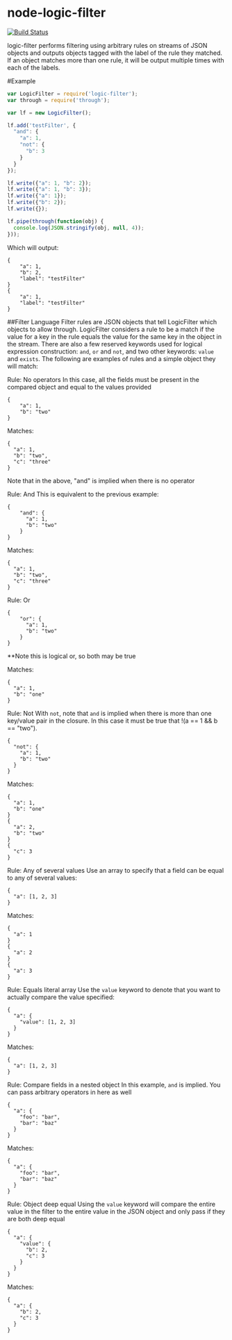 node-logic-filter
=================

[![Build Status](https://travis-ci.org/phoebesimon/node-logic-filter.svg?branch=master)](https://travis-ci.org/phoebesimon/node-logic-filter)

logic-filter performs filtering using arbitrary rules on streams of JSON objects and outputs objects tagged with the label of the rule they matched. If an object matches more than one rule, it will be output multiple times with each of the labels.

#Example

``` js
var LogicFilter = require('logic-filter');
var through = require('through');

var lf = new LogicFilter();

lf.add('testFilter', {
  "and": {
    "a": 1,
    "not": {
      "b": 3
    }
  }
});

lf.write({"a": 1, "b": 2});
lf.write({"a": 1, "b": 3});
lf.write({"a": 1});
lf.write({"b": 2});
lf.write({});

lf.pipe(through(function(obj) {
  console.log(JSON.stringify(obj, null, 4));
}));

```
Which will output:
```
{
    "a": 1,
    "b": 2,
    "label": "testFilter"
}
{
    "a": 1,
    "label": "testFilter"
}
```


##Filter Language
Filter rules are JSON objects that tell LogicFilter which objects to allow through. LogicFilter considers a rule to be a match if the value for a key in the rule equals the value for the same key in the object in the stream. There are also a few reserved keywords used for logical expression construction: `and`, `or` and `not`, and two other keywords: `value` and `exists`. The following are examples of rules and a simple object they will match:

Rule: No operators
In this case, all the fields must be present in the compared object and equal to the values provided
```
{
    "a": 1,
    "b": "two"
}
```

Matches:
```
{
  "a": 1,
  "b": "two",
  "c": "three"
}
```
Note that in the above, "and" is implied when there is no operator

Rule: And
This is equivalent to the previous example:
```
{
    "and": {
      "a": 1,
      "b": "two"
    }
}
```

Matches:
```
{
  "a": 1,
  "b": "two",
  "c": "three"
}
```

Rule: Or
```
{
    "or": {
      "a": 1,
      "b": "two"
    }
}
```
**Note this is logical or, so both may be true

Matches:
```
{
  "a": 1,
  "b": "one"
}
```

Rule: Not
With `not`, note that `and` is implied when there is more than one key/value pair in the closure. In this case it must be true that !(a == 1 && b == "two").
```
{
  "not": {
    "a": 1,
    "b": "two"
  }
}
```

Matches:
```
{
  "a": 1,
  "b": "one"
}
{
  "a": 2,
  "b": "two"
}
{
  "c": 3
}
```

Rule: Any of several values
Use an array to specify that a field can be equal to any of several values:
```
{
  "a": [1, 2, 3]
}
```

Matches:
```
{
  "a": 1
}
{
  "a": 2
}
{
  "a": 3
}
```

Rule: Equals literal array
Use the `value` keyword to denote that you want to actually compare the value specified:
```
{
  "a": {
    "value": [1, 2, 3]
  }
}
```

Matches:
```
{
  "a": [1, 2, 3]
}
```

Rule: Compare fields in a nested object
In this example, `and` is implied. You can pass arbitrary operators in here as well
```
{
  "a": {
    "foo": "bar",
    "bar": "baz"
  }
}
```

Matches:
```
{
  "a": {
    "foo": "bar",
    "bar": "baz"
  }
}
```

Rule: Object deep equal
Using the `value` keyword will compare the entire value in the filter to the entire value in the JSON object and only pass if they are both deep equal
```
{
  "a": {
    "value": {
      "b": 2,
      "c": 3
    }
  }
}
```

Matches:
```
{
  "a": {
    "b": 2,
    "c": 3
  }
}
```
